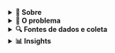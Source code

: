 <details>
<summary><strong>📍 Sobre</strong></summary>

O **Echo Music** é um projeto de análise de dados para antecipação de riscos em eventos públicos de grande porte. Utiliza dados sintéticos inspirados em fontes reais para detectar padrões associados a tumultos, crimes e situações de emergência. A proposta é contribuir com estratégias de prevenção em eventos como shows, festivais e grandes manifestações, por meio da análise de dados em tempo real.

</details>

<details>
<summary><strong>🚨 O problema</strong></summary>

# **Problema e a justificativa do uso de dados.**

## Descrição detalhada do problema:

Grandes eventos públicos, como manifestações políticas, shows, jogos esportivos e festivais culturais, reúnem milhares ou até milhões de pessoas em um único local. Apesar da importância social e cultural desses eventos, eles também apresentam riscos elevados de tumultos, atos de violência, vandalismo e até ataques terroristas. A dificuldade está em monitorar, em tempo real, o comportamento de grandes multidões e antecipar situações que possam evoluir para crises de segurança.  
Além disso, a resposta das forças de segurança costuma ser reativa, ou seja, ocorre depois que o problema já se instalou, o que dificulta a contenção e aumenta os riscos para a população e para a infraestrutura local.

---

Eficiência do uso de análise de dados

* Estudos apontam que o uso de modelos preditivos e monitoramento em tempo real reduz em até 40% o tempo de resposta a incidentes em grandes eventos (fonte: International Association of Venue Managers).  
* A utilização de análise de sentimentos em redes sociais pode antecipar mobilizações ou comportamentos de risco com até 3 horas de antecedência (fonte: MIT Media Lab).

---

## Conclusão

Este projeto é altamente relevante porque:

* Atua preventivamente, não apenas de forma reativa.  
* Reduz riscos para meio milhão de pessoas em um único evento.  
* Pode ser replicado para outros eventos em larga escala no Brasil e no mundo.  
* Fortalece a confiança social na realização de eventos públicos seguros, estimulando a participação cidadã.

## Exemplo real:

Tentativa de atentado no show gratuito de Lady Gaga em Copacabana (2025).  
Em 3 de maio de 2025, Lady Gaga realizou um show gratuito na Praia de Copacabana, no Rio de Janeiro, que atraiu mais de 2 milhões de pessoas, tornando-se o maior evento da carreira da artista.  
Durante o evento, as autoridades brasileiras impediram um plano de ataque com coquetéis molotov e outros explosivos improvisados, que visava especificamente o público LGBTQIA+ e crianças. A operação de segurança, denominada "Operação Fake Monster", foi conduzida de forma sigilosa para evitar pânico entre os participantes. [BBC](https://www.bbc.com/portuguese/articles/c1drv6ey6gxo?utm_source=chatgpt.com)  
As investigações revelaram que o grupo responsável pelo plano disseminava discursos de ódio online e recrutava adolescentes para realizar os ataques. A polícia identificou e prendeu um homem no Rio Grande do Sul por posse ilegal de armas e um adolescente no Rio de Janeiro por posse de material pornográfico infantil.  
Como a análise de dados ajudou?  
A análise de dados desempenhou um papel fundamental na prevenção desse atentado:  
Monitoramento de redes sociais: As autoridades monitoraram ativamente redes sociais e aplicativos de mensagens para identificar postagens suspeitas e coordenar ações preventivas.  
Análise de padrões de comportamento: Através da análise de dados, foi possível identificar padrões de comportamento que indicavam a preparação de um ataque, permitindo uma resposta rápida e eficaz.  
Integração de informações: A colaboração entre diferentes agências de segurança e o uso compartilhado de dados foram essenciais para desarticular o plano de ataque de forma coordenada.

Graças a essas estratégias baseadas em dados, o evento transcorreu sem incidentes graves, garantindo a segurança do público e o sucesso do show.   

</details>

<details>
<summary><strong>🔍 Fontes de dados e coleta</strong></summary>

# **Fontes de dados levantadas e o método de coleta**

## **Fontes de Dados Prioritárias para o Projeto**

### **1\. Redes Sociais** (Twitter/X, Instagram, Facebook, TikTok)

**Descrição:**  
Plataformas onde usuários publicam conteúdos em tempo real sobre eventos, incluindo textos, imagens, vídeos e localização.  
**Tipo de dados:**  
Não estruturados: textos, imagens, vídeos.  
Semi-estruturados: posts com metadados (data, hora, localização geográfica, hashtags).  
**Métodos de acesso e coleta:**

* API Oficial:  
  Twitter/X API: permite acesso a tweets públicos em tempo real, com filtros por    palavras-chave, hashtags ou geolocalização.  
  Meta Graph API: para publicações públicas no Instagram e Facebook.  
  TikTok: não possui API pública oficial para coleta em massa; pode ser necessário       usar scraping com cautela.  
* Web Scraping:  
  Para dados públicos visíveis na web, com atenção às políticas de uso das plataformas.  
* Ferramentas especializadas:  
  GNIP (para Twitter), CrowdTangle (para Facebook/Instagram).  
  ---

### **2\. Câmeras Públicas de Monitoramento** (CCTV Online)

**Descrição:**  
Algumas cidades oferecem acesso público a câmeras de monitoramento de tráfego e espaços públicos.  
**Tipo de dados:**  
Não estruturados: vídeo em tempo real ou imagens.  
**Métodos de acesso e coleta:**

* Streams públicos: Sites de prefeituras ou órgãos de trânsito que disponibilizam câmeras online.  
* Web scraping: Extração de imagens ou fluxos, com cuidado legal.  
* Integração direta: Via acordos com prefeituras ou órgãos de segurança que disponibilizem feeds abertos.

---

### **3\. Dados de Transporte Público** (GTFS e APIs de mobilidade)

**Descrição:**  
Informações sobre fluxo de transporte público (metrô, ônibus), úteis para entender concentração e deslocamento de pessoas.  
**Tipo de dados:**  
Estruturados: horários, rotas, número de passageiros.  
**Métodos de acesso e coleta:**

* GTFS (General Transit Feed Specification): Formato padrão usado mundialmente para disponibilização de dados de transporte.  
* APIs locais: exemplos: SPTrans (São Paulo), Moovit API, Google Transit API.  
* Scraping: Para casos em que os dados são publicados em sites sem API.

---

### **4\. Dados Meteorológicos** (INMET, NOAA, OpenWeather)

**Descrição:**  
Condições climáticas podem impactar a segurança em eventos (tempestades, calor extremo).  
**Tipo de dados:**  
Estruturados: temperatura, umidade, pressão, previsão do tempo, histórico.  
**Métodos de acesso e coleta:**

* APIs públicas:  
  OpenWeather API (grátis para consultas básicas).  
  NOAA (National Oceanic and Atmospheric Administration) — dados climáticos históricos e em tempo real.  
  INMET (Instituto Nacional de Meteorologia — Brasil) — dados meteorológicos públicos

---

### **5\. Dados Históricos de Crimes e Ocorrências Policiais**

**Descrição:**  
Bases de dados públicas sobre crimes, incidentes e ocorrências relacionadas a eventos anteriores.  
**Tipo de dados:**  
Estruturados: tabelas com localização, tipo de ocorrência, data e hora.  
**Métodos de acesso e coleta:**

* Portais de dados abertos: ex.: SSP-SP (Secretaria de Segurança Pública de São Paulo), FBI Crime Data Explorer (EUA).  
* Downloads diretos: CSV, Excel ou JSON.

---

### **6\. Sensores Urbanos e Dados de Ruído** (Plataformas Open Data)

**Descrição:** 
Sensores instalados em cidades inteligentes coletam dados sobre níveis de ruído, poluição e densidade de pessoas. **Tipo de dados:** Estruturados: níveis de decibéis, fluxo de pessoas. **Métodos de acesso e coleta:**
**Métodos de acesso e coleta:**

* Plataformas Open Data: exemplos: NYC Open Data, Dados Abertos SP.
* APIs de sensores urbanos: Smart Cities com sistemas de dados abertos podem oferecer esse recurso.

---

### **7\. Mapas e localização:** 

**Descrição:**
Dados de localização e mapas (OpenStreetMap): importantes para a visualização geoespacial e roteamento, mas não essenciais para a detecção direta de tumultos.
**Métodos de coleta:**
Os dados foram criados com ferramentas e bibliotecas generativas. 

## Justificativa do uso de dados sintéticos:

Devido à natureza sensível dos dados envolvidos neste tipo de análise — incluindo informações pessoais, geolocalização e conteúdos potencialmente identificáveis de redes sociais —, este projeto opta pela utilização de **dados sintéticos**.

Os dados sintéticos são informações geradas artificialmente que imitam características estatísticas e padrões encontrados em dados reais, mas sem representar indivíduos ou eventos reais. Esta abordagem oferece diversas vantagens:

1. Evita riscos legais e éticos, respeitando legislações como a LGPD (Lei Geral de Proteção de Dados).

2. Permite o desenvolvimento e validação de modelos analíticos em um ambiente seguro e controlado.

3. Favorece a transparência e a replicabilidade, uma vez que os dados podem ser compartilhados livremente para fins educacionais ou de pesquisa.

Assim, o uso de dados sintéticos neste projeto não compromete a validade da proposta, pois o foco está na demonstração da metodologia e no potencial da análise de dados como ferramenta para prevenção de crises em eventos de grande porte.

# Acesso aos notebooks

- [Tabelas_Redes_Collab.ipynb](https://github.com/gabianalista/Echo_Music/blob/main/Tabelas_Redes_Collab.ipynb)  
- [Tabelas_Câmeras_Collab.ipynb](https://github.com/gabianalista/Echo_Music/blob/main/Tabelas_Câmeras_Collab.ipynb)  
- [Tabela_transporte_Collab.ipynb](https://github.com/gabianalista/Echo_Music/blob/main/Tabela_transporte_Collab.ipynb)  
- [Tabela_Meteorologia_Collab.ipynb](https://github.com/gabianalista/Echo_Music/blob/main/Tabela_Meteorologia_Collab.ipynb)  
- [Tabela_Historico_Collab.ipynb](https://github.com/gabianalista/Echo_Music/blob/main/Tabela_Historico_Collab.ipynb)  
- [Tabela_Sensores_Collab.ipynb](https://github.com/gabianalista/Echo_Music/blob/main/Tabela_Sensores_Collab.ipynb)  
- [Tabela_Mapas_Collab.ipynb](https://github.com/gabianalista/Echo_Music/blob/main/Tabela_Mapas_Collab.ipynb)

</details>

</details>

<details>
<summary><strong>📊 Insights</strong></summary>

# Tabelas

<details>
<summary><strong>1. Redes sociais</strong></summary><br>
  
[Ver insight detalhado](https://github.com/Gaby-Kern/Echo_Music/blob/main/Insight%20-%20Redes%20Sociais.md)

**Insight:**  
A análise evidencia que, ao longo do período monitorado, os discursos neutros predominaram, tanto em volume quanto em engajamento, enquanto os discursos negativos permaneceram como minoria. No entanto, identificou-se um pequeno, mas consistente aumento na quantidade de comentários negativos, especialmente nos dois meses que antecederam o evento.  
Esse crescimento foi mais expressivo na rede social Paxarinho, indicando a necessidade de um monitoramento mais intenso e direcionado nesta plataforma.  
Apesar do maior volume de engajamento estar associado aos comentários neutros, a mediana de reações é proporcional entre os três tipos de discurso, revelando que comentários negativos, embora menos frequentes, também têm potencial significativo de engajamento.  
Esse padrão reforça a importância de manter um monitoramento ativo e contínuo, pois discursos negativos, mesmo que minoritários, podem alcançar uma ampla disseminação e gerar impactos relevantes na dinâmica social das plataformas analisadas.  

**Dashboards:**  
<img src="Relatório_Redes-1.png" width="600"><br>
<img src="Relatório_Redes-2.png" width="600"><br>
<img src="Relatório_Redes-3.png" width="600">

</details>

<details>
<summary><strong>2. Câmeras públicas</strong></summary><br>

[Ver insight detalhado](https://github.com/Gaby-Kern/Echo_Music/blob/main/Insight%20-%20Câmeras%20Publicas.md)

**Insight:**  
A análise evidencia que, apesar de aglomerações durarem mais, o volume de ocorrências de veículos parados é superior. Esse padrão sugere que diferentes tipos de eventos requerem abordagens distintas:  
Aglomerações podem demandar maior tempo de resposta e estratégias para redução de permanência.  
Veículos parados, apesar de rápidos, são numerosos e podem indicar problemas de mobilidade ou risco potencial.  
A distribuição equilibrada entre as câmeras reforça a necessidade de manter a vigilância de forma ampla e contínua, sem priorizar exclusivamente um ponto específico. 

**Dashboard:**  
<img src="Relatório_Câmeras-1.png" width="600">

</details>

<details>
<summary><strong>3. Transporte público</strong></summary><br>

[Ver insight detalhado](https://github.com/Gaby-Kern/Echo_Music/blob/main/Insight%20-%20Transporte%20Público.md)

**Insight:**  
Com base na Análise de Rotas Alternativas, conseguimos identificar padrões importantes para a tomada de decisão sobre mobilidade urbana.  
As linhas de metrô demonstraram maior eficiência em termos de tempo médio de viagem, sendo mais rápidas que as linhas de ônibus.  
Apesar da eficiência, o metrô também apresentou uma lotação estimada superior tanto no sentido de ida quanto na volta, indicando uma maior demanda nesse tipo de transporte.  
Em relação aos status das linhas, os dados mostram que o metrô apresenta menos problemas operacionais (como interrupções ou atrasos) do que as linhas de ônibus, reforçando sua confiabilidade como alternativa.  
Contudo, ao analisarmos a proporção de status problemáticos (gráfico de pizza), percebemos que as linhas possuem uma distribuição uniforme de cerca de 20% de ocorrências problemáticas, independentemente do tipo de transporte.  

**Dashboard:**  
<img src="Relatório_Transporte-1.png" width="600">

</details>

<details>
<summary><strong>4. Meteorologia</strong></summary><br>

[Ver insight detalhado](https://github.com/Gaby-Kern/Echo_Music/blob/main/Insight%20-%20Meteorologia.md)

**Insight:**  
A análise meteorológica revelou tendências importantes que podem impactar diretamente na segurança e no planejamento do evento.   
A elevação da umidade e a queda de temperatura indicam potencial aumento de chuvas, embora a pressão atmosférica permaneça estável, reduzindo o risco imediato de tempestades severas.  
Esses dados são cruciais para a tomada de decisões preventivas, como ajustes no cronograma, preparação de áreas cobertas, reforço de sinalizações de segurança e orientações específicas ao público sobre vestimentas adequadas e hidratação.  
Dessa forma, a análise meteorológica transforma-se em uma ferramenta estratégica para garantir a continuidade, segurança e conforto durante o evento.

**Dashboard:**  
<img src="Relatório_Meteorológico-1.png" width="600">

</details>

<details>
<summary><strong>5. Histórico de crimes</strong></summary><br>

[Ver insight detalhado](https://github.com/Gaby-Kern/Echo_Music/blob/main/Insight%20-%20Histórico%20de%20crimes.md)

**Insight:**  
A análise indicou que o volume de crimes permaneceu estável ao longo do período avaliado, com uma média diária entre 60 e 61 ocorrências, sem picos ou quedas significativas. Esse comportamento sugere que o risco de crimes é contínuo e não concentrado em horários específicos, o que exige uma vigilância constante durante todo o evento. Observou-se uma concentração significativa de crimes na área próxima à saída Norte, que registrou cerca de 400 ocorrências, enquanto as saídas Sul e Leste apresentaram números bem menores, entre 200 e 250\. Esse dado evidencia uma vulnerabilidade maior na saída Norte, possivelmente relacionada ao maior fluxo de pessoas ou à configuração física dessa área. Em relação aos tipos de crime, a distribuição foi relativamente equilibrada entre as categorias, com destaque discreto para “Tumulto”, que apresentou uma participação levemente superior, mas ainda próxima de 16% para cada tipo. Esse padrão indica que não há um tipo de crime predominante, o que reforça a necessidade de abordagens de segurança abrangentes, e não focadas exclusivamente em determinados comportamentos.  
Diante desses resultados, recomenda-se reforçar a segurança na saída Norte, com mais agentes e monitoramento, além de manter medidas preventivas nas demais saídas. A adoção de barreiras físicas, sinalização adequada e sistemas de monitoramento em tempo real pode ajudar a reduzir riscos, melhorar o controle do fluxo e minimizar a ocorrência de novos incidentes.

**Dashboard:**  
<img src="Relatório_Historico-1.png" width="600">

</details>

<details>
<summary><strong>6. Sensores urbanos</strong></summary><br>

[Ver insight detalhado](https://github.com/Gaby-Kern/Echo_Music/blob/main/Insight%20-%20Sensores%20Urbanos.md)

**Insight:**  
Os dados indicam que o principal desafio na gestão das áreas monitoradas é o controle de aglomerações, especialmente em pontos específicos como as câmeras 1 e 3\. Recomenda-se reforçar medidas de segurança e controle de fluxo nesses locais, como presença de agentes de monitoramento e sinalização preventiva. A tendência de queda nas aglomerações ao longo do tempo pode indicar a eficácia de ações já implementadas, mas recomenda-se manter a vigilância, principalmente em horários ou eventos de maior movimento. Dado o baixo volume de registros de veículos parados e pessoas caídas, esses incidentes podem ser tratados com protocolos de resposta padrão, sem necessidade imediata de alocação adicional de recursos. Por fim, sugere-se o uso contínuo de ferramentas de análise automatizada para identificar rapidamente alterações nos padrões de movimentação e antecipar riscos, garantindo segurança e fluidez no ambiente monitorado. 

**Dashboard:**  
<img src="Relatório_Sensores-1.png" width="600">

</details>

<details>
<summary><strong>7. Mapas e localização</strong></summary><br>

[Ver insight detalhado](https://github.com/Gaby-Kern/Echo_Music/blob/main/Insight%20-%20Mapas%20e%20Localização.md)

**Insight:**  
A análise evidencia que os palcos principais atraíram o maior público, demandando maior atenção em termos de segurança, infraestrutura e fluxo de pessoas nesses locais. Os picos de concentração registrados à noite indicam a necessidade de reforço de equipes e controles neste período para evitar superlotação e garantir a segurança do público. Recomenda-se também melhorar a sinalização e o acesso às áreas de convivência e banheiros, que, apesar de terem menor fluxo, são essenciais para o conforto e bem-estar dos participantes. Monitoramento contínuo e planejamento estratégico baseado nesses dados podem otimizar a gestão do evento e a experiência dos visitantes. 

**Dashboard:**  
<img src="Relatório_Mapas-1.png" width="600">

</details>

</details>

